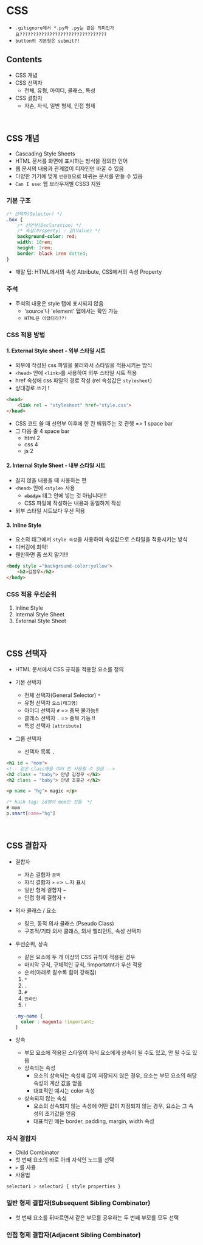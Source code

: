 # CSS

* `.gitignore에서 *.py와 .py는 같은 의미인가요????????????????????????????????`
* `button의 기본형은 submit?!`

## Contents
* CSS 개념
* CSS 선택자
  * 전체, 유형, 아이디, 클래스, 특성
* CSS 결합자
  * 자손, 자식, 일반 형제, 인접 형제

<br>

## CSS 개념
* Cascading Style Sheets
* HTML 문서를 화면에 표시하는 방식을 정의한 언어
* 웹 문서의 내용과 관계없이 디자인만 바꿀 수 있음
* 다양한 기기에 맞게 `반응형`으로 바뀌는 문서를 만들 수 있음
* `Can I use`: 웹 브라우저별 CSS3 지원

### 기본 구조
```css
/* 선택자(Selector) */
.box { 
    /* 선언부(Declaration) */
    /* 속성(Property) : 값(Value) */
    background-color: red;
    width: 10rem;
    height: 2rem;
    border: black 1rem dotted;
}
```

* 깨알 팁: HTML에서의 속성 Attribute, CSS에서의 속성 Property

### 주석
* 주석의 내용은 style 탭에 표시되지 않음
  * 'source'나 'element' 탭에서는 확인 가능
  * `HTML은 어땠더라??!`


### CSS 적용 방법

#### 1. External Style sheet - 외부 스타일 시트
* 외부에 작성된 css 파일을 불러와서 스타일을 적용시키는 방식
* `<head>` 안에 `<link>`를 사용하여 외부 스타일 시트 적용
* href 속성에 css 파일의 경로 작성 (rel 속성값은 `stylesheet`)
* 상대경로 쓰기 !

```html
<head>
    <link rel = "stylesheet" href="style.css">
</head>
```

* CSS 코드 쓸 때 선언부 이후에 한 칸 띄워주는 것 관행 => 1 space bar
* 그 다음 줄 4 space bar
  * html 2
  * css 4
  * js 2

#### 2. Internal Style Sheet - 내부 스타일 시트
* 길지 않을 내용을 때 사용하는 편
* `<head>` 안에 `<style>` 사용
  * ~~`<body>`~~ 태그 안에 넣는 것 아닙니다!!!
  * CSS 파일에 작성하는 내용과 동일하게 작성
* 외부 스타일 시트보다 우선 적용




#### 3. Inline Style
* 요소의 태그에서 `style 속성`을 사용하여 속성값으로 스타일을 적용시키는 방식
* 디버깅에 최악!
* 웬만하면 좀 쓰지 말기!!!
```html
<body style ="background-color:yellow">
    <h2>김정우</h2>
</body>
```


### CSS 적용 우선순위
1. Inline Style
1. Internal Style Sheet
1. External Style Sheet




<br>

## CSS 선택자
* HTML 문서에서 CSS 규칙을 적용할 요소를 정의


* 기본 선택자
  * 전체 선택자(General Selector) `*`
  * 유형 선택자 `요소(태그명)`
  * 아이디 선택자 `#` => 중복 불가능!!
  * 클래스 선택자 `.` => 중복 가능 !!
  * 특성 선택자 `[attribute]`

* 그룹 선택자
  * 선택자 목록 `,`

```html
<h1 id = "mom">
<!-- 같은 class명을 여러 번 사용할 수 있음 -->
<h2 class = "baby"> 안녕 김정우 </h2>
<h2 class = "baby"> 안녕 조홍균 </h2>

<p name = "hg"> magic </p>
```

```css
/* hash tag: id명이 mom인 것들  */
# mom 
p.smart[name="hg"]
```







<br>

## CSS 결합자

* 결합자
  * 자손 결합자 `공백`
  * 자식 결합자 `>` => ㄴ자 표시
  * 일반 형제 결합자 `~`
  * 인접 형제 결합자 `+`
* 의사 클래스 / 요소
  * 링크, 동적 의사 클래스 (Pseudo Class)
  * 구조적/기타 의사 클래스, 의사 엘리먼트, 속성 선택자
  
* 우선순위, 상속
  * 같은 요소에 두 개 이상의 CSS 규칙이 적용된 경우
  * 마지막 규칙, 구체적인 규칙, !importatnt가 우선 적용
  * 순서(아래로 갈수록 힘이 강해짐)
  1. `*`
  2. `.`
  3. `#`
  4. `인라인`
  5. `!` 

  ```css
  .my-name {
    color : magenta !important;
  }
  ```
* 상속
  * 부모 요소에 적용된 스타일이 자식 요소에게 상속이 될 수도 있고, 안 될 수도 있음
  * 상속되는 속성
    * 요소의 상속되는 속성에 값이 저장되지 않은 경우, 요소는 부모 요소의 해당 속성의 계산 값을 얻음
    * 대표적인 예시는 color 속성
  * 상속되지 않는 속성
    * 요소의 상속되지 않는 속성에 어떤 값이 지정되지 않는 경우, 요소는 그 속성의 초기값을 얻음
    * 대표적인 예는 border, padding, margin, width 속성


### 자식 결합자
* Child Combinator
* 첫 번째 요소의 바로 아래 자식인 노드를 선택
* `>` 를 사용
* 사용법

```css
selector1 > selector2 { style properties }
```


### 일반 형제 결합자(Subsequent Sibling Combinator)
* 첫 번째 요소를 뒤따르면서 같은 부모를 공유하는 두 번째 부모를 모두 선택

### 인접 형제 결합자(Adjacent Sibling Combinator)
